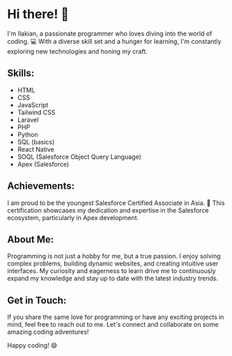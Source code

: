 # Hi there! 👋

I'm Ilakian, a passionate programmer who loves diving into the world of coding. 💻 With a diverse skill set and a hunger for learning, I'm constantly exploring new technologies and honing my craft.

## Skills:

- HTML
- CSS
- JavaScript
- Tailwind CSS
- Laravel
- PHP
- Python
- SQL (basics)
- React Native
- SOQL (Salesforce Object Query Language)
- Apex (Salesforce)

## Achievements:

I am proud to be the youngest Salesforce Certified Associate in Asia. 🌟 This certification showcases my dedication and expertise in the Salesforce ecosystem, particularly in Apex development.

## About Me:

Programming is not just a hobby for me, but a true passion. I enjoy solving complex problems, building dynamic websites, and creating intuitive user interfaces. My curiosity and eagerness to learn drive me to continuously expand my knowledge and stay up to date with the latest industry trends.

## Get in Touch:

If you share the same love for programming or have any exciting projects in mind, feel free to reach out to me. Let's connect and collaborate on some amazing coding adventures!

Happy coding! 😄
